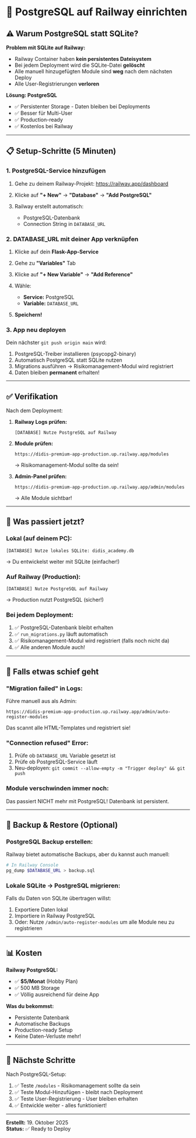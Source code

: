 # 🚀 PostgreSQL auf Railway einrichten

## ⚠️ Warum PostgreSQL statt SQLite?

**Problem mit SQLite auf Railway:**
- Railway Container haben **kein persistentes Dateisystem**
- Bei jedem Deployment wird die SQLite-Datei **gelöscht**
- Alle manuell hinzugefügten Module sind **weg** nach dem nächsten Deploy
- Alle User-Registrierungen **verloren**

**Lösung: PostgreSQL**
- ✅ Persistenter Storage - Daten bleiben bei Deployments
- ✅ Besser für Multi-User
- ✅ Production-ready
- ✅ Kostenlos bei Railway

---

## 📋 Setup-Schritte (5 Minuten)

### **1. PostgreSQL-Service hinzufügen**

1. Gehe zu deinem Railway-Projekt: https://railway.app/dashboard

2. Klicke auf **"+ New"** → **"Database"** → **"Add PostgreSQL"**

3. Railway erstellt automatisch:
   - PostgreSQL-Datenbank
   - Connection String in `DATABASE_URL`

### **2. DATABASE_URL mit deiner App verknüpfen**

1. Klicke auf dein **Flask-App-Service**

2. Gehe zu **"Variables"** Tab

3. Klicke auf **"+ New Variable"** → **"Add Reference"**

4. Wähle:
   - **Service:** PostgreSQL
   - **Variable:** `DATABASE_URL`

5. **Speichern!**

### **3. App neu deployen**

Dein nächster `git push origin main` wird:
1. PostgreSQL-Treiber installieren (psycopg2-binary)
2. Automatisch PostgreSQL statt SQLite nutzen
3. Migrations ausführen → Risikomanagement-Modul wird registriert
4. Daten bleiben **permanent** erhalten!

---

## ✅ Verifikation

Nach dem Deployment:

1. **Railway Logs prüfen:**
   ```
   [DATABASE] Nutze PostgreSQL auf Railway
   ```

2. **Module prüfen:**
   ```
   https://didis-premium-app-production.up.railway.app/modules
   ```
   → Risikomanagement-Modul sollte da sein!

3. **Admin-Panel prüfen:**
   ```
   https://didis-premium-app-production.up.railway.app/admin/modules
   ```
   → Alle Module sichtbar!

---

## 🎯 Was passiert jetzt?

### **Lokal (auf deinem PC):**
```
[DATABASE] Nutze lokales SQLite: didis_academy.db
```
→ Du entwickelst weiter mit SQLite (einfacher!)

### **Auf Railway (Production):**
```
[DATABASE] Nutze PostgreSQL auf Railway
```
→ Production nutzt PostgreSQL (sicher!)

### **Bei jedem Deployment:**
1. ✅ PostgreSQL-Datenbank bleibt erhalten
2. ✅ `run_migrations.py` läuft automatisch
3. ✅ Risikomanagement-Modul wird registriert (falls noch nicht da)
4. ✅ Alle anderen Module auch!

---

## 🔧 Falls etwas schief geht

### **"Migration failed" in Logs:**

Führe manuell aus als Admin:
```
https://didis-premium-app-production.up.railway.app/admin/auto-register-modules
```

Das scannt alle HTML-Templates und registriert sie!

### **"Connection refused" Error:**

1. Prüfe ob `DATABASE_URL` Variable gesetzt ist
2. Prüfe ob PostgreSQL-Service läuft
3. Neu-deployen: `git commit --allow-empty -m "Trigger deploy" && git push`

### **Module verschwinden immer noch:**

Das passiert NICHT mehr mit PostgreSQL! Datenbank ist persistent.

---

## 💾 Backup & Restore (Optional)

### **PostgreSQL Backup erstellen:**

Railway bietet automatische Backups, aber du kannst auch manuell:

```bash
# In Railway Console
pg_dump $DATABASE_URL > backup.sql
```

### **Lokale SQLite → PostgreSQL migrieren:**

Falls du Daten von SQLite übertragen willst:

1. Exportiere Daten lokal
2. Importiere in Railway PostgreSQL
3. Oder: Nutze `/admin/auto-register-modules` um alle Module neu zu registrieren

---

## 📊 Kosten

**Railway PostgreSQL:**
- ✅ **$5/Monat** (Hobby Plan)
- ✅ 500 MB Storage
- ✅ Völlig ausreichend für deine App

**Was du bekommst:**
- Persistente Datenbank
- Automatische Backups
- Production-ready Setup
- Keine Daten-Verluste mehr!

---

## 🎉 Nächste Schritte

Nach PostgreSQL-Setup:

1. ✅ Teste `/modules` - Risikomanagement sollte da sein
2. ✅ Teste Modul-Hinzufügen - bleibt nach Deployment
3. ✅ Teste User-Registrierung - User bleiben erhalten
4. ✅ Entwickle weiter - alles funktioniert!

---

**Erstellt:** 19. Oktober 2025  
**Status:** ✅ Ready to Deploy

